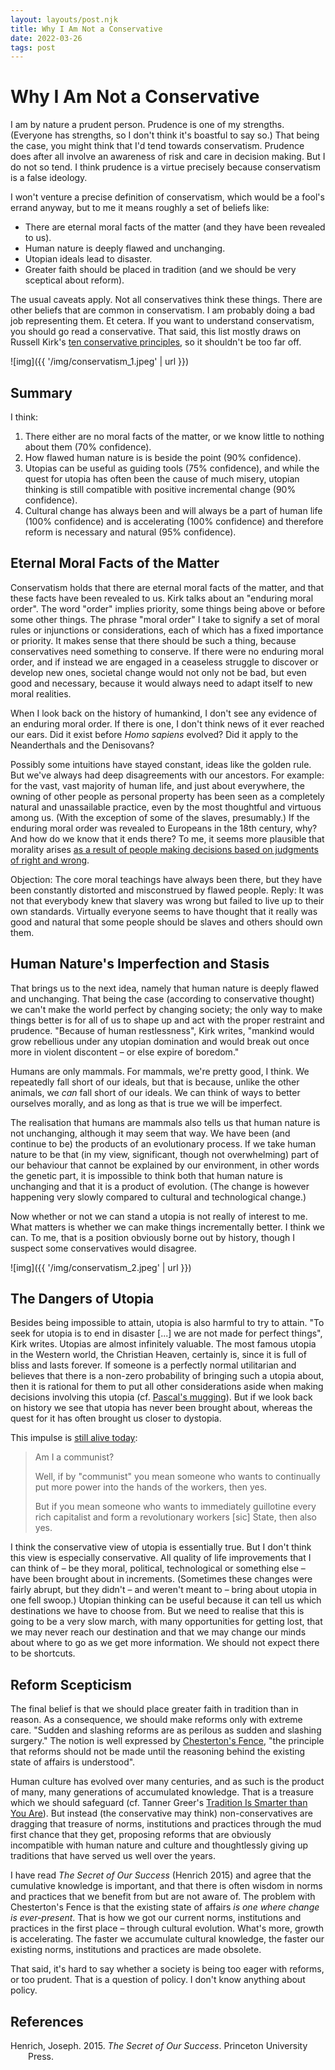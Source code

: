```yaml
---
layout: layouts/post.njk
title: Why I Am Not a Conservative
date: 2022-03-26
tags: post
---
```


# Why I Am Not a Conservative

I am by nature a prudent person. Prudence is one of my strengths. (Everyone has strengths, so I don't think it's boastful to say so.) That being the case, you might think that I'd tend towards conservatism. Prudence does after all involve an awareness of risk and care in decision making. But I do not so tend. I think prudence is a virtue precisely because conservatism is a false ideology.

I won't venture a precise definition of conservatism, which would be a fool's errand anyway, but to me it means roughly a set of beliefs like:

- There are eternal moral facts of the matter (and they have been revealed to us).
- Human nature is deeply flawed and unchanging.
- Utopian ideals lead to disaster.
- Greater faith should be placed in tradition (and we should be very sceptical about reform).

The usual caveats apply. Not all conservatives think these things. There are other beliefs that are common in conservatism. I am probably doing a bad job representing them. Et cetera. If you want to understand conservatism, you should go read a conservative. That said, this list mostly draws on Russell Kirk's [ten conservative principles](https://kirkcenter.org/conservatism/ten-conservative-principles/), so it shouldn't be too far off.

![img]({{ '/img/conservatism_1.jpeg' | url }})

## Summary

I think:

1. There either are no moral facts of the matter, or we know little to nothing about them (70% confidence).
2. How flawed human nature is is beside the point (90% confidence).
3. Utopias can be useful as guiding tools (75% confidence), and while the quest for utopia has often been the cause of much misery, utopian thinking is still compatible with positive incremental change (90% confidence).
4. Cultural change has always been and will always be a part of human life (100% confidence) and is accelerating (100% confidence) and therefore reform is necessary and natural (95% confidence).

## Eternal Moral Facts of the Matter

Conservatism holds that there are eternal moral facts of the matter, and that these facts have been revealed to us. Kirk talks about an "enduring moral order". The word "order" implies priority, some things being above or before some other things. The phrase "moral order" I take to signify a set of moral rules or injunctions or considerations, each of which has a fixed importance or priority. It makes sense that there should be such a thing, because conservatives need something to conserve. If there were no enduring moral order, and if instead we are engaged in a ceaseless struggle to discover or develop new ones, societal change would not only not be bad, but even good and necessary, because it would always need to adapt itself to new moral realities.

When I look back on the history of humankind, I don't see any evidence of an enduring moral order. If there is one, I don't think news of it ever reached our ears. Did it exist before _Homo sapiens_ evolved? Did it apply to the Neanderthals and the Denisovans?

Possibly some intuitions have stayed constant, ideas like the golden rule. But we've always had deep disagreements with our ancestors. For example: for the vast, vast majority of human life, and just about everywhere, the owning of other people as personal property has been seen as a completely natural and unassailable practice, even by the most thoughtful and virtuous among us. (With the exception of some of the slaves, presumably.) If the enduring moral order was revealed to Europeans in the 18th century, why? And how do we know that it ends there? To me, it seems more plausible that morality arises [as a result of people making decisions based on judgments of right and wrong](https://plato.stanford.edu/entries/constructivism-metaethics/).

Objection: The core moral teachings have always been there, but they have been constantly distorted and misconstrued by flawed people. Reply: It was not that everybody knew that slavery was wrong but failed to live up to their own standards. Virtually everyone seems to have thought that it really was good and natural that some people should be slaves and others should own them.

## Human Nature's Imperfection and Stasis

That brings us to the next idea, namely that human nature is deeply flawed and unchanging. That being the case (according to conservative thought) we can't make the world perfect by changing society; the only way to make things better is for all of us to shape up and act with the proper restraint and prudence. "Because of human restlessness", Kirk writes, "mankind would grow rebellious under any utopian domination and would break out once more in violent discontent – or else expire of boredom."

Humans are only mammals. For mammals, we're pretty good, I think. We repeatedly fall short of our ideals, but that is because, unlike the other animals, we _can_ fall short of our ideals. We can think of ways to better ourselves morally, and as long as that is true we will be imperfect.

The realisation that humans are mammals also tells us that human nature is not unchanging, although it may seem that way. We have been (and continue to be) the products of an evolutionary process. If we take human nature to be that (in my view, significant, though not overwhelming) part of our behaviour that cannot be explained by our environment, in other words the genetic part, it is impossible to think both that human nature is unchanging and that it is a product of evolution. (The change is however happening very slowly compared to cultural and technological change.)

Now whether or not we can stand a utopia is not really of interest to me. What matters is whether we can make things incrementally better. I think we can. To me, that is a position obviously borne out by history, though I suspect some conservatives would disagree.

![img]({{ '/img/conservatism_2.jpeg' | url }})

## The Dangers of Utopia

Besides being impossible to attain, utopia is also harmful to try to attain. "To seek for utopia is to end in disaster [...] we are not made for perfect things", Kirk writes. Utopias are almost infinitely valuable. The most famous utopia in the Western world, the Christian Heaven, certainly is, since it is full of bliss and lasts forever. If someone is a perfectly normal utilitarian and believes that there is a non-zero probability of bringing such a utopia about, then it is rational for them to put all other considerations aside when making decisions involving this utopia (cf. [Pascal's mugging](https://www.lesswrong.com/tag/pascal-s-mugging)). But if we look back on history we see that utopia has never been brought about, whereas the quest for it has often brought us closer to dystopia.

This impulse is [still alive today](https://nitter.net/existentialcoms/status/1505256759123841025):

> Am I a communist?
>
> Well, if by "communist" you mean someone who wants to continually put more power into the hands of the workers, then yes.
>
> But if you mean someone who wants to immediately guillotine every rich capitalist and form a revolutionary workers [sic] State, then also yes.

I think the conservative view of utopia is essentially true. But I don't think this view is especially conservative. All quality of life improvements that I can think of – be they moral, political, technological or something else – have been brought about in increments. (Sometimes these changes were fairly abrupt, but they didn't – and weren't meant to – bring about utopia in one fell swoop.) Utopian thinking can be useful because it can tell us which destinations we have to choose from. But we need to realise that this is going to be a very slow march, with many opportunities for getting lost, that we may never reach our destination and that we may change our minds about where to go as we get more information. We should not expect there to be shortcuts.

## Reform Scepticism

The final belief is that we should place greater faith in tradition than in reason. As a consequence, we should make reforms only with extreme care. "Sudden and slashing reforms are as perilous as sudden and slashing surgery." The notion is well expressed by [Chesterton's Fence](https://www.lesswrong.com/tag/chesterton-s-fence), "the principle that reforms should not be made until the reasoning behind the existing state of affairs is understood".

Human culture has evolved over many centuries, and as such is the product of many, many generations of accumulated knowledge. That is a treasure which we should safeguard (cf. Tanner Greer's [Tradition Is Smarter than You Are](https://scholars-stage.org/tradition-is-smarter-than-you-are/)). But instead (the conservative may think) non-conservatives are dragging that treasure of norms, institutions and practices through the mud first chance that they get, proposing reforms that are obviously incompatible with human nature and culture and thoughtlessly giving up traditions that have served us well over the years.

I have read _The Secret of Our Success_ (Henrich 2015) and agree that the cumulative knowledge is important, and that there is often wisdom in norms and practices that we benefit from but are not aware of. The problem with Chesterton's Fence is that the existing state of affairs _is one where change is ever-present_. That is how we got our current norms, institutions and practices in the first place – through cultural evolution. What's more, growth is accelerating. The faster we accumulate cultural knowledge, the faster our existing norms, institutions and practices are made obsolete.

That said, it's hard to say whether a society is being too eager with reforms, or too prudent. That is a question of policy. I don't know anything about policy.

## References

<style>.csl-entry{text-indent: -2em; margin-left: 2em;}</style><div class="csl-bib-body">
  <div class="csl-entry">Henrich, Joseph. 2015. <i>The Secret of Our Success</i>. Princeton University Press.</div>
</div>
